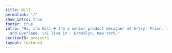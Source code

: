 ```yaml
---
title: Will
permalink: "/"
show_intro: true
footer: true
intro: "Hi, I’m Will ☻ I’m a senior product designer at Artsy. Prior, I was at Squarespace
  and Everlane. \nI live in ☞ Brooklyn, New York."
sectionID: projects
layout: featured
---
```


